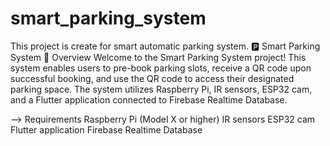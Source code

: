 # smart_parking_system
 This project is create for smart automatic parking system.
🅿️ Smart Parking System 🚗
Overview
Welcome to the Smart Parking System project! This system enables users to pre-book parking slots, receive a QR code upon successful booking, and use the QR code to access their designated parking space. The system utilizes Raspberry Pi, IR sensors, ESP32 cam, and a Flutter application connected to Firebase Realtime Database.

--> Requirements
  Raspberry Pi (Model X or higher)
  IR sensors
  ESP32 cam
  Flutter application
  Firebase Realtime Database
